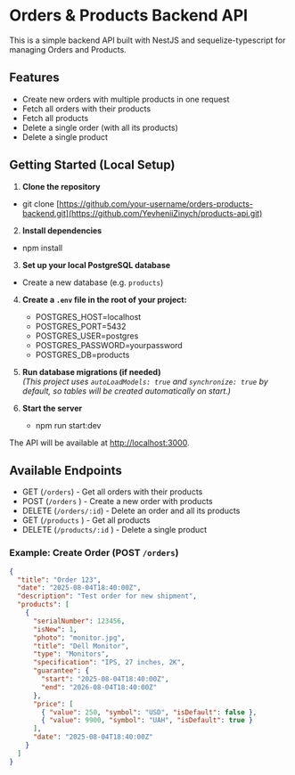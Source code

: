# Orders & Products Backend API

This is a simple backend API built with NestJS and sequelize-typescript for managing Orders and Products.

## Features

- Create new orders with multiple products in one request
- Fetch all orders with their products
- Fetch all products
- Delete a single order (with all its products)
- Delete a single product

## Getting Started (Local Setup)

1. **Clone the repository**

- git clone [https://github.com/your-username/orders-products-backend.git](https://github.com/YevheniiZinych/products-api.git)

2. **Install dependencies**

- npm install

3.  **Set up your local PostgreSQL database**

- Create a new database (e.g. `products`)

4. **Create a `.env` file in the root of your project:**
   - POSTGRES_HOST=localhost
   - POSTGRES_PORT=5432
   - POSTGRES_USER=postgres
   - POSTGRES_PASSWORD=yourpassword
   - POSTGRES_DB=products

5. **Run database migrations (if needed)**  
   _(This project uses `autoLoadModels: true` and `synchronize: true` by default, so tables will be created automatically on start.)_

6. **Start the server**
   - npm run start:dev

The API will be available at [http://localhost:3000](http://localhost:3000).

## Available Endpoints

- GET (`/orders`) - Get all orders with their products
- POST (`/orders` ) - Create a new order with products
- DELETE (`/orders/:id`) - Delete an order and all its products
- GET (`/products` ) - Get all products
- DELETE (`/products/:id` ) - Delete a single product

### Example: Create Order (POST `/orders`)

```json
{
  "title": "Order 123",
  "date": "2025-08-04T18:40:00Z",
  "description": "Test order for new shipment",
  "products": [
    {
      "serialNumber": 123456,
      "isNew": 1,
      "photo": "monitor.jpg",
      "title": "Dell Monitor",
      "type": "Monitors",
      "specification": "IPS, 27 inches, 2K",
      "guarantee": {
        "start": "2025-08-04T18:40:00Z",
        "end": "2026-08-04T18:40:00Z"
      },
      "price": [
        { "value": 250, "symbol": "USD", "isDefault": false },
        { "value": 9900, "symbol": "UAH", "isDefault": true }
      ],
      "date": "2025-08-04T18:40:00Z"
    }
  ]
}
```

